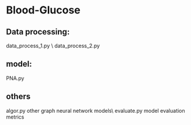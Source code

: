 # Blood-Glucose

## Data processing:
data_process_1.py \\
data_process_2.py

## model:
PNA.py

## others
algor.py   other graph neural network models\\
evaluate.py  model evaluation metrics
